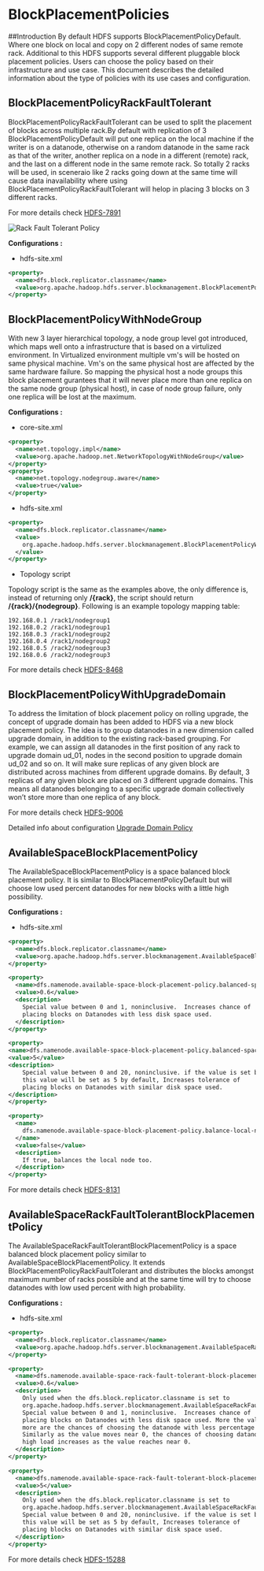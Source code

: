 <!---
  Licensed under the Apache License, Version 2.0 (the "License");
  you may not use this file except in compliance with the License.
  You may obtain a copy of the License at

   http://www.apache.org/licenses/LICENSE-2.0

  Unless required by applicable law or agreed to in writing, software
  distributed under the License is distributed on an "AS IS" BASIS,
  WITHOUT WARRANTIES OR CONDITIONS OF ANY KIND, either express or implied.
  See the License for the specific language governing permissions and
  limitations under the License. See accompanying LICENSE file.
-->

BlockPlacementPolicies
======================
<!-- MACRO{toc|fromDepth=0|toDepth=3} -->

##Introduction
By default HDFS supports BlockPlacementPolicyDefault. Where one block on local and copy on 2 different nodes of same remote rack. Additional to this HDFS supports several different pluggable block placement policies. Users can choose the policy based on their infrastructure and use case. This document describes the detailed information about the type of policies with its use cases and configuration.


## BlockPlacementPolicyRackFaultTolerant

BlockPlacementPolicyRackFaultTolerant can be used to split the placement of blocks across multiple rack.By default with replication of 3 BlockPlacementPolicyDefault will  put one replica on the local machine if the writer is on a datanode, otherwise on a random datanode in the same rack as that of the writer, another replica on a node in a different (remote) rack, and the last on a different node in the same remote rack. So totally 2 racks will be used, in sceneraio like 2 racks going down at the same time will cause data inavailability where using BlockPlacementPolicyRackFaultTolerant will helop in placing 3 blocks on 3 different racks.

For more details check [HDFS-7891](https://issues.apache.org/jira/browse/HDFS-7891)

![Rack Fault Tolerant Policy](images/RackFaultTolerant.jpg)

  **Configurations :**

- hdfs-site.xml

```xml
<property>
  <name>dfs.block.replicator.classname</name>
  <value>org.apache.hadoop.hdfs.server.blockmanagement.BlockPlacementPolicyRackFaultTolerant</value>
</property>
```


## BlockPlacementPolicyWithNodeGroup

With new 3 layer hierarchical topology, a node group level got introduced, which maps well onto a infrastructure that is based on a virtulized environment. In Virtualized environment multiple vm's will be hosted on same physical machine. Vm's on the same physical host are affected by the same hardware failure. So mapping the physical host a node groups this block placement gurantees that it will never place more than one replica on the same node group (physical host), in case of node group failure, only one replica will be lost at the maximum.

  **Configurations :**

- core-site.xml

```xml
<property>
  <name>net.topology.impl</name>
  <value>org.apache.hadoop.net.NetworkTopologyWithNodeGroup</value>
</property>
<property>
  <name>net.topology.nodegroup.aware</name>
  <value>true</value>
</property>
```

- hdfs-site.xml

```xml
<property>
  <name>dfs.block.replicator.classname</name>
  <value>
    org.apache.hadoop.hdfs.server.blockmanagement.BlockPlacementPolicyWithNodeGroup
  </value>
</property>
```

-    Topology script

Topology script is the same as the examples above, the only difference is,
instead of returning only **/{rack}**, the script should return
**/{rack}/{nodegroup}**. Following is an example topology mapping table:

```
192.168.0.1 /rack1/nodegroup1
192.168.0.2 /rack1/nodegroup1
192.168.0.3 /rack1/nodegroup2
192.168.0.4 /rack1/nodegroup2
192.168.0.5 /rack2/nodegroup3
192.168.0.6 /rack2/nodegroup3
```

For more details check [HDFS-8468](https://issues.apache.org/jira/browse/HADOOP-8468)

## BlockPlacementPolicyWithUpgradeDomain

To address the limitation of block placement policy on rolling upgrade, the concept of upgrade domain has been added to HDFS via a new block placement policy. The idea is to group datanodes in a new dimension called upgrade domain, in addition to the existing rack-based grouping. For example, we can assign all datanodes in the first position of any rack to upgrade domain ud_01, nodes in the second position to upgrade domain ud_02 and so on.
It will make sure replicas of any given block are distributed across machines from different upgrade domains. By default, 3 replicas of any given block are placed on 3 different upgrade domains. This means all datanodes belonging to a specific upgrade domain collectively won’t store more than one replica of any block.

For more details check [HDFS-9006](https://issues.apache.org/jira/browse/HDFS-9006)

Detailed info about configuration  [Upgrade Domain Policy](HdfsUpgradeDomain.html)

## AvailableSpaceBlockPlacementPolicy

The AvailableSpaceBlockPlacementPolicy is a space balanced block placement policy. It is similar to BlockPlacementPolicyDefault but will choose low used percent datanodes for new blocks with a little high possibility.

  **Configurations :**

- hdfs-site.xml

```xml
<property>
  <name>dfs.block.replicator.classname</name>
  <value>org.apache.hadoop.hdfs.server.blockmanagement.AvailableSpaceBlockPlacementPolicy</value>
</property>

<property>
  <name>dfs.namenode.available-space-block-placement-policy.balanced-space-preference-fraction</name>
  <value>0.6</value>
  <description>
    Special value between 0 and 1, noninclusive.  Increases chance of
    placing blocks on Datanodes with less disk space used.
  </description>
</property>

<property>
<name>dfs.namenode.available-space-block-placement-policy.balanced-space-tolerance</name>
<value>5</value>
<description>
    Special value between 0 and 20, noninclusive. if the value is set beyond the scope,
    this value will be set as 5 by default, Increases tolerance of
    placing blocks on Datanodes with similar disk space used.
</description>
</property>

<property>
  <name>
    dfs.namenode.available-space-block-placement-policy.balance-local-node
  </name>
  <value>false</value>
  <description>
    If true, balances the local node too.
  </description>
</property>
```

For more details check [HDFS-8131](https://issues.apache.org/jira/browse/HDFS-8131)

## AvailableSpaceRackFaultTolerantBlockPlacementPolicy

The AvailableSpaceRackFaultTolerantBlockPlacementPolicy is a space balanced block placement policy similar to AvailableSpaceBlockPlacementPolicy. It extends BlockPlacementPolicyRackFaultTolerant and distributes the blocks
amongst maximum number of racks possible and at the same time will try to choose datanodes with low used percent with high probability.

  **Configurations :**

- hdfs-site.xml

```xml
<property>
  <name>dfs.block.replicator.classname</name>
  <value>org.apache.hadoop.hdfs.server.blockmanagement.AvailableSpaceRackFaultTolerantBlockPlacementPolicy</value>
</property>

<property>
  <name>dfs.namenode.available-space-rack-fault-tolerant-block-placement-policy.balanced-space-preference-fraction</name>
  <value>0.6</value>
  <description>
    Only used when the dfs.block.replicator.classname is set to
    org.apache.hadoop.hdfs.server.blockmanagement.AvailableSpaceRackFaultTolerantBlockPlacementPolicy.
    Special value between 0 and 1, noninclusive.  Increases chance of
    placing blocks on Datanodes with less disk space used. More the value near 1
    more are the chances of choosing the datanode with less percentage of data.
    Similarly as the value moves near 0, the chances of choosing datanode with
    high load increases as the value reaches near 0.
  </description>
</property>

<property>
  <name>dfs.namenode.available-space-rack-fault-tolerant-block-placement-policy.balanced-space-tolerance</name>
  <value>5</value>
  <description>
    Only used when the dfs.block.replicator.classname is set to
    org.apache.hadoop.hdfs.server.blockmanagement.AvailableSpaceRackFaultTolerantBlockPlacementPolicy.
    Special value between 0 and 20, noninclusive. if the value is set beyond the scope, 
    this value will be set as 5 by default, Increases tolerance of
    placing blocks on Datanodes with similar disk space used.
  </description>
</property>
```

For more details check [HDFS-15288](https://issues.apache.org/jira/browse/HDFS-15288)